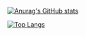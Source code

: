 [![Anurag's GitHub stats](https://github-readme-stats.vercel.app/api?username=Ksld154&theme=chartreuse-dark&show_icons=true)](https://github.com/anuraghazra/github-readme-stats)

[![Top Langs](https://github-readme-stats.vercel.app/api/top-langs/?username=Ksld154&langs_count=8&layout=compact&theme=chartreuse-dark)](https://github.com/anuraghazra/github-readme-stats)
